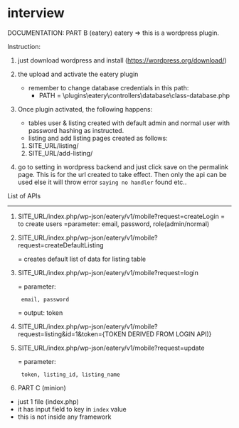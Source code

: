 # interview

DOCUMENTATION:
PART B (eatery)
eatery => this is a wordpress plugin.

Instruction:

1) just download wordpress  and install (https://wordpress.org/download/)
2) the upload and activate the eatery plugin 
	- remember to change database credentials in this path:
	  - PATH = \plugins\eatery\controllers\database\class-database.php

3) Once plugin activated, the following happens:

	- tables user & listing created with default admin and normal user with password hashing as instructed.
	- listing and add listing pages created as follows:

	1) SITE_URL/listing/
	2) SITE_URL/add-listing/

4) go to setting in wordpress backend and just click save on the permalink page. This is for the url created to take effect. Then only the api can be used else it will throw error `saying no handler` found etc..

List of APIs
_____________

1) SITE_URL/index.php/wp-json/eatery/v1/mobile?request=createLogin
	= to create users
	=parameter:
		email, password, role(admin/normal)
2) SITE_URL/index.php/wp-json/eatery/v1/mobile?request=createDefaultListing

	= creates default list of data for listing table

2) SITE_URL/index.php/wp-json/eatery/v1/mobile?request=login

	= parameter:

		email, password
	= output:
		token 
3) SITE_URL/index.php/wp-json/eatery/v1/mobile?request=listing&id=1&token={TOKEN DERIVED FROM LOGIN API)}

4) SITE_URL/index.php/wp-json/eatery/v1/mobile?request=update
	
	= parameter:

		token, listing_id, listing_name


2) PART C (minion)

  - just 1 file (index.php)
  - it has input field to key in `index` value
  - this is not inside any framework
